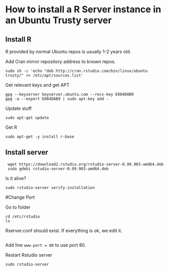 # How to install a R Server instance in  an Ubuntu Trusty server

## Install R

R provided by normal Ubuntu repos is usually 1-2 years old. 

Add Cran mirror repository address to known repos.

```
sudo sh -c 'echo "deb http://cran.rstudio.com/bin/linux/ubuntu trusty/" >> /etc/apt/sources.list'
```

Get relevant keys and get APT

```
gpg --keyserver keyserver.ubuntu.com --recv-key E084DAB9
gpg -a --export E084DAB9 | sudo apt-key add -
```

Update stuff
```
sudo apt-get update
```

Get R

```
sudo apt-get -y install r-base
```


## Install server

``` sudo apt-get install gdebi-core
 wget https://download2.rstudio.org/rstudio-server-0.99.903-amd64.deb
 sudo gdebi rstudio-server-0.99.903-amd64.deb
 ```
 
 Is it alive?
 ```
 sudo rstudio-server verify-installation
 ```
 
 #Change Port
 
 Go to folder 
 
 ```
 cd /etc/rstudio
 ls
 ```
 
Rserver.conf should exist. If everything is ok, we edit it.

``` nano rserver.conf
```

Add line ``` www-port = 80 ``` to use port 80.

Restart  Rstudio server

``` sudo rstudio-server ```
 
 

